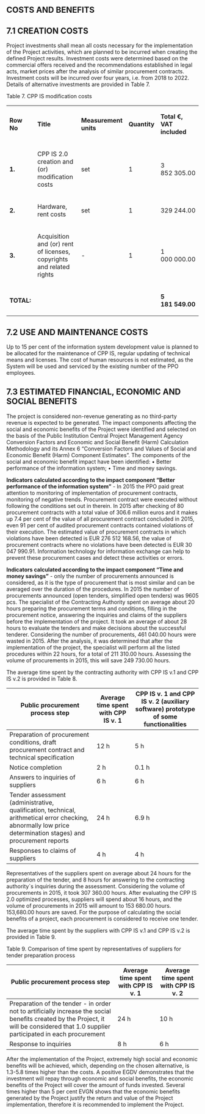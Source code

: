 ## COSTS AND BENEFITS

## 7.1 CREATION COSTS
Project investments shall mean all costs necessary for the implementation of the Project activities, which are planned to be incurred when creating the defined Project results. Investment costs were determined based on the commercial offers received and the recommendations established in legal acts, market prices after the analysis of similar procurement contracts. Investment costs will be incurred over four years, i.e. from 2018 to 2022. Details of alternative investments are provided in Table 7.

Table 7. CPP IS modification costs


<table width="100%">
<tbody>
<tr>
<td width="80">
<p><strong>Row No</strong></p>
</td>
<td width="307">
<p><strong>Title</strong></p>
</td>
<td width="101">
<p><strong>Measurement units</strong></p>
</td>
<td width="71">
<p><strong>Quantity</strong></p>
</td>
<td width="99">
<p><strong>Total &euro;, VAT included </strong></p>
</td>
</tr>
<tr>
<td width="80">
<p><strong>1.</strong></p>
</td>
<td width="307">
<p>CPP IS 2.0 creation and (or) modification costs&nbsp;</p>
</td>
<td width="101">
<p>set</p>
</td>
<td width="71">
<p>1</p>
</td>
<td width="99">
<p>3 852&nbsp;305.00</p>
</td>
</tr>
<tr>
<td width="80">
<p><strong>2.</strong></p>
</td>
<td width="307">
<p>Hardware, rent costs&nbsp;</p>
</td>
<td width="101">
<p>set</p>
</td>
<td width="71">
<p>1</p>
</td>
<td width="99">
<p>329&nbsp;244.00</p>
</td>
</tr>
<tr>
<td width="80">
<p><strong>3.</strong></p>
</td>
<td width="307">
<p>Acquisition and (or) rent of licenses, copyrights and related rights</p>
</td>
<td width="101">
<p>-</p>
</td>
<td width="71">
<p>1</p>
</td>
<td width="99">
<p>1 000&nbsp;000.00</p>
</td>
</tr>
<tr>
<td width="80">
<p><strong>TOTAL:</strong></p>
</td>
<td width="307">
<p>&nbsp;</p>
</td>
<td width="101">
<p>&nbsp;</p>
</td>
<td width="71">
<p>&nbsp;</p>
</td>
<td width="99">
<p><strong>5 181&nbsp;549.00</strong></p>
</td>
</tr>
</tbody>
</table>


## 7.2 USE AND MAINTENANCE COSTS  
Up to 15 per cent of the information system development value is planned to be allocated for the maintenance of CPP IS, regular updating of technical means and licenses. The cost of human resources is not estimated, as the System will be used and serviced by the existing number of the PPO employees.

## 7.3 ESTIMATED FINANCIAL, ECONOMIC AND SOCIAL BENEFITS
The project is considered non-revenue generating as no third-party revenue is expected to be generated.
The impact components affecting the social and economic benefits of the Project were identified and selected on the basis of the Public Institution Central Project Management Agency Conversion Factors and Economic and Social Benefit (Harm) Calculation Methodology and its Annex 6 “Conversion Factors and Values of Social and Economic Benefit (Harm) Component Estimates”. The components of the social and economic benefit impact have been identified:
•	Better performance of the information system; 
•	Time and money savings.

**Indicators calculated according to the impact component “Better performance of the information system”** - In 2015 the PPO paid great attention to monitoring of implementation of procurement contracts, monitoring of negative trends. Procurement contract were executed without following the conditions set out in therein. In 2015 after checking of 80 procurement contracts with a total value of 306.6 million euros and it makes up 7.4 per cent of the value of all procurement contract concluded in 2015, even 91 per cent of audited procurement contracts contained violations of their execution. The estimated value of procurement contracts in which violations have been detected is EUR 276 512 168.56, the value of procurement contracts where no violations have been detected is EUR 30 047 990.91.
Information technology for information exchange can help to prevent these procurement cases and detect these activities or errors.


**Indicators calculated according to the impact component “Time and money savings”** - only the number of procurements announced is considered, as it is the type of procurement that is most similar and can be averaged over the duration of the procedures. In 2015 the number of procurements announced (open tenders, simplified open tenders) was 9605 pcs. The specialist of the Contracting Authority spent on average about 20 hours preparing the procurement terms and conditions, filling in the procurement notice, answering the inquiries and claims of the suppliers before the implementation of the project. It took an average of about 28 hours to evaluate the tenders and make decisions about the successful tenderer. Considering the number of procurements, 461 040.00 hours were wasted in 2015. After the analysis, it was determined that after the implementation of the project, the specialist will perform all the listed procedures within 22 hours, for a total of 211 310.00 hours. Assessing the volume of procurements in 2015, this will save 249 730.00 hours.

The average time spent by the contracting authority with CPP IS v.1 and CPP IS v.2 is provided in Table 8.


Public procurement process step | Average time spent with CPP IS v. 1 | CPP IS v. 1 and CPP IS v. 2 (auxiliary software) prototype of some    functionalities
-- | -- | --
Preparation of procurement conditions, draft   procurement contract and technical specification | 12 h | 5 h
Notice completion | 2 h | 0.1 h
Answers to inquiries of suppliers | 6 h | 6 h
Tender assessment (administrative,   qualification, technical, arithmetical error checking, abnormally low price   determination stages) and procurement reports | 24 h | 6.9 h
Responses to claims of suppliers | 4 h | 4 h

Representatives of the suppliers spent on average about 24 hours for the preparation of the tender, and 8 hours for answering to the contracting authority`s inquiries during the assessment. Considering the volume of procurements in 2015, it took 307 360.00 hours. After evaluating the CPP IS 2.0 optimized processes, suppliers will spend about 16 hours, and the volume of procurements in 2015 will amount to 153 680.00 hours. 153,680.00 hours are saved. For the purpose of calculating the social benefits of a project, each procurement is considered to receive one tender.

The average time spent by the suppliers with CPP IS v.1 and CPP IS v.2 is provided in Table 9.

Table 9. Comparison of time spent by representatives of suppliers for tender preparation process

Public procurement   process step | Average time spent   with CPP IS v. 1 | Average time spent   with CPP IS v. 2
-- | -- | --
Preparation of the tender - in order not to artificially increase the   social benefits created by the Project, it will be considered that 1.0   supplier participated in each procurement | 24 h | 10 h
Response to inquiries | 8 h | 6 h

After the implementation of the Project, extremely high social and economic benefits will be achieved, which, depending on the chosen alternative, is 1.3-5.8 times higher than the costs. A positive EGDV demonstrates that the investment will repay through economic and social benefits, the economic benefits of the Project will cover the amount of funds invested. Several times higher than 5 per cent EVGN shows that the economic benefits generated by the Project justify the return and value of the Project implementation, therefore it is recommended to implement the Project.
